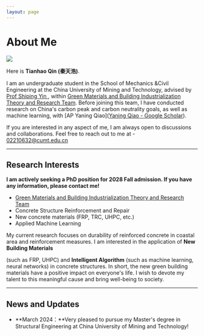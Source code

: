 ```yaml
---
layout: page
---
```


# About Me

<img src="https://qth1225.github.io/qintianhao.jpg" class="floatpic">

Here is **Tianhao Qin (秦天浩)**.<br>

I am an undergraduate student in the School of Mechanics &Civil Engineering at the China University of Mining and Technology, advised by [Prof Shiping Yin ](https://cace.cumt.edu.cn/info/1201/15167.htm), within [Green Materials and Building Industrialization Theory and Research Team](https://cace.cumt.edu.cn/info/1479/31679.htm). Before joining this team, I have conducted research on China's carbon peak and carbon neutrality goals, as well as machine learning, with [AP Yaning Qiao]([‪Yaning Qiao‬ - ‪Google Scholar‬](https://scholar.google.com/citations?user=gxVZszAAAAAJ&hl=en&oi=ao)).<br>

If you are interested in any aspect of me, I am always open to discussions and collaborations. Feel free to reach out to me at - 02210632@cumt.edu.cn

---

## Research Interests

**I am actively seeking a PhD position for 2028 Fall admission. If you have any information, please contact me!**

- [Green Materials and Building Industrialization Theory and Research Team](https://cace.cumt.edu.cn/info/1479/31679.htm)
- Concrete Structure Reinforcement and Repair
- New concrete materials (FRP, TRC, UHPC, etc.)
- Applied Machine Learning

My current research focuses on durability of reinforced concrete in coastal area and reinforcement measures. I am interested in the application of  **New Building Materials**

(such as FRP, UHPC) and **Intelligent Algorithm** (such as machine learning, neural networks) in concrete structures. In short, the new green building materials have a positive impact on everyone's life. I wish to devote my talent to this meaningful cause and bring well-being to society.

---

## News and Updates

- **March 2024：**Very pleased to pursue my Master's degree in Structural Engineering at China University of Mining and Technology!

<br>
